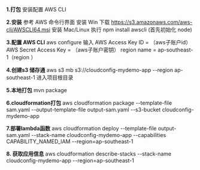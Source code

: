 

**1.打包**
安装配置 AWS CLI

**2.安装**
参考 AWS 命令行界面 安装
Win 下载 https://s3.amazonaws.com/aws-cli/AWSCLI64.msi 安装
Mac/Linux 执行 npm install awscli (首先初始化 node)

**3.配置 AWS CLI**
aws configure
输入 AWS Access Key ID  = （aws子账户id）
AWS Secret Access Key = （aws子账户密钥）
region name = ap-southeast-1（region ）

**4.创建s3 储存通**
aws s3 mb s3://cloudconfig-mydemo-app --region ap-southeast-1
进入项目根目录

**5.本地打包**
mvn package

**6.cloudformation打包**
aws cloudformation package --template-file sam.yaml --output-template-file output-sam.yaml --s3-bucket cloudconfig-mydemo-app

**7.部署lambda函数**
aws cloudformation deploy --template-file output-sam.yaml --stack-name cloudconfig-mydemo-app  --capabilities CAPABILITY_NAMED_IAM --region=ap-southeast-1

**8. 获取应用信息**
aws cloudformation describe-stacks --stack-name cloudconfig-mydemo-app --region=ap-southeast-1



